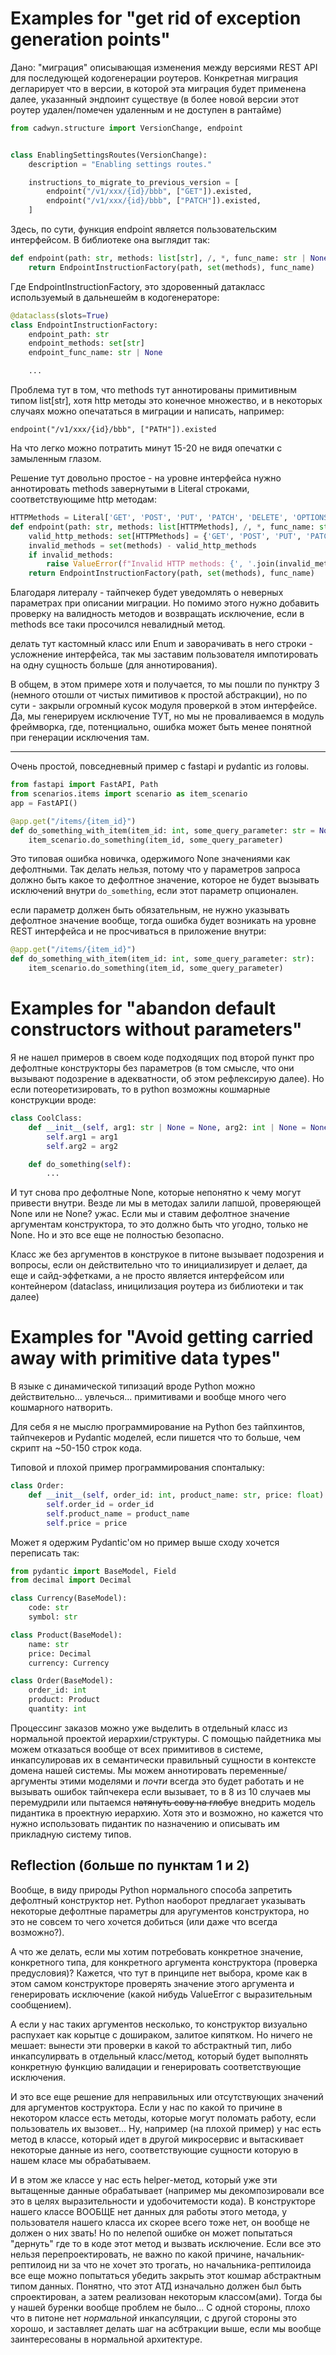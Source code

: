 # Examples for "get rid of exception generation points"

Дано: "миграция" описывающая изменения между версиями REST API для последующей кодогенерации роутеров.
Конкретная миграция дегларирует что в версии, в которой эта миграция будет применена далее,
указанный эндпоинт существуе (в более новой версии этот роутер удален/помечен удаленным и не доступен в рантайме)


```python
from cadwyn.structure import VersionChange, endpoint


class EnablingSettingsRoutes(VersionChange):
    description = "Enabling settings routes."

    instructions_to_migrate_to_previous_version = [
        endpoint("/v1/xxx/{id}/bbb", ["GET"]).existed,
        endpoint("/v1/xxx/{id}/bbb", ["PATCH"]).existed,
    ]
```

Здесь, по сути, функция endpoint является пользовательским интерфейсом. В библиотеке она выглядит так:

```python
def endpoint(path: str, methods: list[str], /, *, func_name: str | None = None) -> EndpointInstructionFactory:
    return EndpointInstructionFactory(path, set(methods), func_name)
```

Где EndpointInstructionFactory, это здоровенный датакласс используемый в дальнешейм в кодогенераторе:

```python
@dataclass(slots=True)
class EndpointInstructionFactory:
    endpoint_path: str
    endpoint_methods: set[str]
    endpoint_func_name: str | None

    ...
```

Проблема тут в том, что methods тут аннотированы примитивным типом list[str], хотя http методы это конечное множество, и в некоторых случаях можно опечататься в миграции и написать, например:

```
endpoint("/v1/xxx/{id}/bbb", ["PATH"]).existed
```

На что легко можно потратить минут 15-20 не видя опечатки с замыленным глазом.

Решение тут довольно простое - на уровне интерфейса нужно аннотировать methods завернутыми в Literal строками,
соответствующиме http методам:

```python
HTTPMethods = Literal['GET', 'POST', 'PUT', 'PATCH', 'DELETE', 'OPTIONS', 'HEAD']
def endpoint(path: str, methods: list[HTTPMethods], /, *, func_name: str | None = None) -> EndpointInstructionFactory:
    valid_http_methods: set[HTTPMethods] = {'GET', 'POST', 'PUT', 'PATCH', 'DELETE', 'OPTIONS', 'HEAD'}
    invalid_methods = set(methods) - valid_http_methods
    if invalid_methods:
        raise ValueError(f"Invalid HTTP methods: {', '.join(invalid_methods)}")
    return EndpointInstructionFactory(path, set(methods), func_name)
```

Благодаря литералу - тайпчекер будет уведомлять о неверных параметрах при описании миграции.
Но помимо этого нужно добавить проверку на валидность методов и возвращать исключение, если в methods все таки просочился невалидный метод.

делать тут кастомный класс или Enum и заворачивать в него строки - усложнение интерфейса, так мы заставим пользователя импотировать на одну сущность больше (для аннотирования).

В общем, в этом примере хотя и получается, то мы пошли по пунктру 3 (немного отошли от чистых пимитивов к простой абстракции), но по сути - закрыли огромный кусок модуля проверкой в этом интерфейсе. Да, мы генерируем исключение ТУТ, но мы не проваливаемся в модуль фреймворка, где, потенциально, ошибка может быть менее понятной при генерации исключения там.

---

Очень простой, повседневный пример с fastapi и pydantic из головы.

```python
from fastapi import FastAPI, Path
from scenarios.items import scenario as item_scenario
app = FastAPI()

@app.get("/items/{item_id}")
def do_something_with_item(item_id: int, some_query_parameter: str = None):
    item_scenario.do_something(item_id, some_query_parameter)
```

Это типовая ошибка новичка, одержимого None значениями как дефолтными. Так делать нельзя, потому что
у параметров запроса должно быть какое то дефолтное значение, которое не будет вызывать исключений внутри `do_something`, если этот параметр опционален.

если параметр должен быть обязательным, не нужно указывать дефолтное значение вообще, тогда ошибка будет возникать на уровне REST интерфейса и не просчиваться в приложение внутри:

```python
@app.get("/items/{item_id}")
def do_something_with_item(item_id: int, some_query_parameter: str):
    item_scenario.do_something(item_id, some_query_parameter)
```

# Examples for "abandon default constructors without parameters"

Я не нашел примеров в своем коде подходящих под второй пункт про дефолтные конструкторы без параметров (в том смысле, что они вызывают подозрение в адекватности, об этом рефлексирую далее).
Но если потеоретизировать, то в python возможны кошмарные конструкции вроде:

```python
class CoolClass:
    def __init__(self, arg1: str | None = None, arg2: int | None = None):
        self.arg1 = arg1
        self.arg2 = arg2

    def do_something(self):
        ...
```

И тут снова про дефолтные None, которые непонятно к чему могут привести внутри. Везде ли мы в методах залили лапшой, проверяющей None или не None? ужас.
Если мы и ставим дефолтное значение аргументам конструктора, то это должно быть что угодно, только не None. Но и это все еще не полностью безопасно.

Класс же без аргументов в конструкое в питоне вызывает подозрения и вопросы, если он действительно что то инициализирует и делает, да еще и сайд-эффетками, а не просто является интерфейсом или контейнером (dataclass, иницилизация роутера из библиотеки и так далее)


# Examples for "Avoid getting carried away with primitive data types"

В языке с динамической типизаций вроде Python можно действительно... увлечься... примитивами и вообще много чего кошмарного натворить.

Для себя я не мыслю программирование на Python без тайпхинтов, тайпчекеров и Pydantic моделей, если пишется что то больше, чем скрипт на ~50-150 строк кода.

Типовой и плохой пример программирования спонталыку:

```python
class Order:
    def __init__(self, order_id: int, product_name: str, price: float):
        self.order_id = order_id
        self.product_name = product_name
        self.price = price
```

Может я одержим Pydantic'ом но пример выше сходу хочется переписать так:

```python
from pydantic import BaseModel, Field
from decimal import Decimal

class Currency(BaseModel):
    code: str
    symbol: str

class Product(BaseModel):
    name: str
    price: Decimal
    currency: Currency

class Order(BaseModel):
    order_id: int
    product: Product
    quantity: int
```

Процессинг заказов можно уже выделить в отдельный класс из нормальной проектой иерархии/структуры. С помощью пайдетника мы можем отказаться вообще от всех примитивов в системе, инкапсулировав их в семантически правильный сущности в контексте домена нашей системы. Мы можем аннотировать переменные/аргументы этими
моделями и *почти* всегда это будет работать и не вызывать ошибок тайпчекера если вызывает, то в 8 из 10 случаев мы перемудрили или пытаемся ~~натянуть сову на глобус~~ внедрить модель пидантика в проектную иерархию. Хотя это и возможно, но кажется что нужно использовать пидантик по назначению и описывать им прикладную систему типов.

## Reflection (больше по пунктам 1 и 2)

Вообще, в виду природы Python нормального способа запретить дефолтный конструктор нет. Python наоборот предлагает указывать некоторые дефолтные параметры для
аругументов конструктора, но это не совсем то чего хочется добиться (или даже что всегда возможно?).

А что же делать, если мы хотим потребовать конкретное значение, конкретного типа,  для конкретного аргумента конструктора (проверка предусловия)? Кажется, что тут в принципе нет выбора, кроме как в этом самом конструкторе проверять значение этого аргумента и генерировать исключение (какой нибудь ValueError с выразительным сообщением).

А если у нас таких аргументов несколько, то конструктор визуально распухает как корытце с дошираком, залитое кипятком. Но ничего не мешает: вынести эти проверки в какой то абстрактный тип, либо инкапсулирвать в отдельный класс/метод, который будет выполнять конкретную функцию валидации и генерировать соответствующие исключения.

И это все еще решение для неправильных или отсутствующих значений для аргументов коструктора. Если у нас по какой то причине в некотором классе есть методы, которые могут поломать работу, если пользователь их вызовет... Ну, например (на плохой пример) у нас есть метод в классе, который идет в другой микросервис и вытаскивает некоторые данные из него, соответствующие сущности которую в нашем класе мы обрабатываем.

И в этом же классе у нас есть helper-метод, который уже эти вытащенные данные обрабатывает (например мы декомпозировали все это в целях выразительности и удобочитемости кода). В конструкторе нашего классе ВООБЩЕ нет данных для работы этого метода, у пользователя нашего класса их скорее всего тоже нет, он вообще не должен о них звать! Но по нелепой ошибке он может попытаться "дернуть" где то в коде этот метод и вызвать исключение. Если все это нельзя перепроектировать, не важно по какой причине, начальник-рептилоид ни за что не хочет это трогать, но начальника-рептилоида все еще можно попытаться убедить закрыть этот кошмар абстрактным типом данных. Понятно, что этот АТД изначально должен был быть спроектирован, а затем реализован некоторым классом(ами). Тогда бы у нашей буренки вообще проблем не было... С одной стороны, плохо что в питоне нет *нормальной* инкапсуляции, с другой стороны это хорошо, и заставляет делать шаг на асбтракции выше, если мы вообще заинтересованы в нормальной архитектуре.
